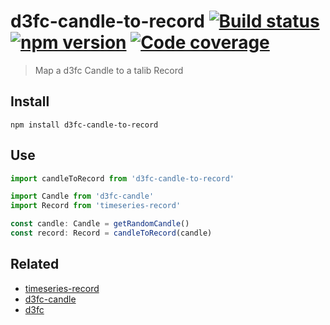 # d3fc-candle-to-record [![Build status](https://travis-ci.org/strong-roots-capital/d3fc-candle-to-record.svg?branch=master)](https://travis-ci.org/strong-roots-capital/d3fc-candle-to-record) [![npm version](https://img.shields.io/npm/v/d3fc-candle-to-record.svg)](https://npmjs.org/package/d3fc-candle-to-record) [![Code coverage](https://img.shields.io/codecov/c/github.com/strong-roots-capital/d3fc-candle-to-record.svg)](https://codecov.io/gh/strong-roots-capital/d3fc-candle-to-record)

> Map a d3fc Candle to a talib Record

## Install

``` shell
npm install d3fc-candle-to-record
```

## Use

``` typescript
import candleToRecord from 'd3fc-candle-to-record'

import Candle from 'd3fc-candle'
import Record from 'timeseries-record'

const candle: Candle = getRandomCandle()
const record: Record = candleToRecord(candle)
```

## Related

- [timeseries-record](https://github.com/strong-roots-capital/timeseries-record)
- [d3fc-candle](https://github.com/strong-roots-capital/d3fc-candle)
- [d3fc](https://github.com/d3fc/d3fc)

